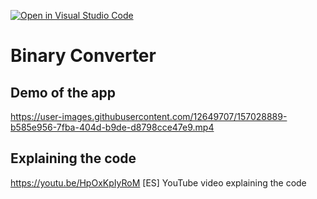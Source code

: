 [![Open in Visual Studio Code](https://classroom.github.com/assets/open-in-vscode-f059dc9a6f8d3a56e377f745f24479a46679e63a5d9fe6f495e02850cd0d8118.svg)](https://classroom.github.com/online_ide?assignment_repo_id=7229393&assignment_repo_type=AssignmentRepo)
# Binary Converter

## Demo of the app
https://user-images.githubusercontent.com/12649707/157028889-b585e956-7fba-404d-b9de-d8798cce47e9.mp4

## Explaining the code
https://youtu.be/HpOxKpIyRoM
[ES] YouTube video explaining the code
